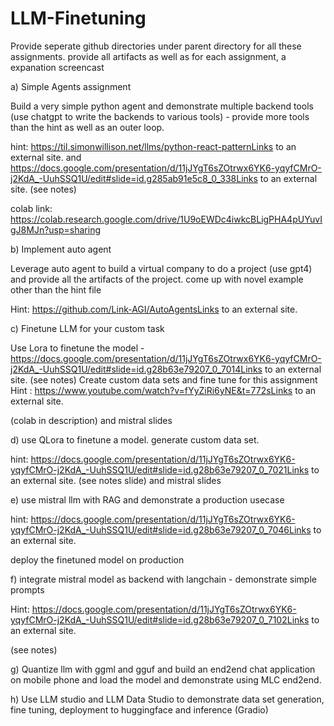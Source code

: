 # LLM-Finetuning

Provide seperate github directories under parent directory for all these assignments. provide all artifacts as well as for each assignment, a expanation screencast 

 

a) Simple Agents assignment

Build a very simple python agent and demonstrate multiple backend tools (use chatgpt to write the backends to various tools) - provide more tools than the hint as well as an outer loop.

hint: https://til.simonwillison.net/llms/python-react-patternLinks to an external site. and https://docs.google.com/presentation/d/11jJYgT6sZOtrwx6YK6-yqyfCMrO-j2KdA_-UuhSSQ1U/edit#slide=id.g285ab91e5c8_0_338Links to an external site. (see notes)

colab link: https://colab.research.google.com/drive/1U9oEWDc4iwkcBLigPHA4pUYuvIgJ8MJn?usp=sharing

b) Implement auto agent

Leverage auto agent to build a virtual company to do a project (use gpt4) and provide all the artifacts of the project. come up with novel example other than the hint file 

Hint: https://github.com/Link-AGI/AutoAgentsLinks to an external site.

 

c) Finetune LLM for your custom task

Use Lora to finetune the model - https://docs.google.com/presentation/d/11jJYgT6sZOtrwx6YK6-yqyfCMrO-j2KdA_-UuhSSQ1U/edit#slide=id.g28b63e79207_0_7014Links to an external site.   (see notes)
Create custom data sets and fine tune for this assignment 
Hint :
https://www.youtube.com/watch?v=fYyZiRi6yNE&t=772sLinks to an external site.

(colab in description)  and mistral slides

 

d) use QLora to finetune a model. generate custom data set. 

hint: https://docs.google.com/presentation/d/11jJYgT6sZOtrwx6YK6-yqyfCMrO-j2KdA_-UuhSSQ1U/edit#slide=id.g28b63e79207_0_7021Links to an external site. (see notes slide) and mistral slides 

 

e) use mistral llm with RAG and demonstrate a production usecase

hint: https://docs.google.com/presentation/d/11jJYgT6sZOtrwx6YK6-yqyfCMrO-j2KdA_-UuhSSQ1U/edit#slide=id.g28b63e79207_0_7046Links to an external site.

deploy the finetuned model on production

 

f) integrate mistral model as backend with langchain - demonstrate simple prompts

 

Hint: https://docs.google.com/presentation/d/11jJYgT6sZOtrwx6YK6-yqyfCMrO-j2KdA_-UuhSSQ1U/edit#slide=id.g28b63e79207_0_7102Links to an external site.

(see notes)

 

g) Quantize llm with ggml and gguf and build an end2end chat application on mobile phone and load the model and demonstrate using MLC end2end.

 

h) Use LLM studio and LLM Data Studio to demonstrate data set generation, fine tuning, deployment to huggingface and inference (Gradio)
